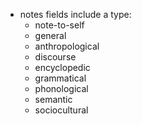 - notes fields include a type:
  - note-to-self
  - general
  - anthropological
  - discourse
  - encyclopedic
  - grammatical
  - phonological
  - semantic
  - sociocultural
